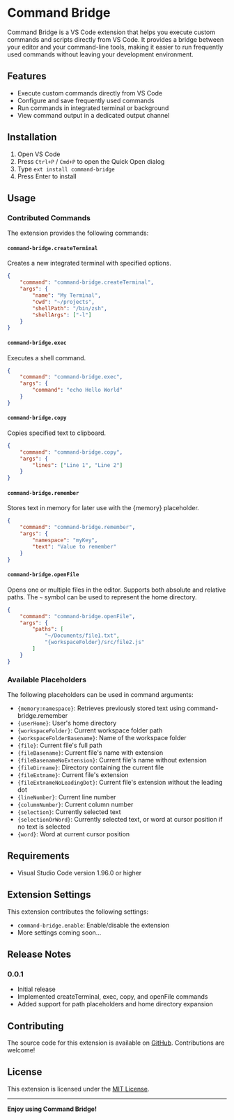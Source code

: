 # Command Bridge

Command Bridge is a VS Code extension that helps you execute custom commands and scripts directly from VS Code. It provides a bridge between your editor and your command-line tools, making it easier to run frequently used commands without leaving your development environment.

## Features

- Execute custom commands directly from VS Code
- Configure and save frequently used commands
- Run commands in integrated terminal or background
- View command output in a dedicated output channel

## Installation

1. Open VS Code
2. Press `Ctrl+P` / `Cmd+P` to open the Quick Open dialog
3. Type `ext install command-bridge`
4. Press Enter to install

## Usage

### Contributed Commands

The extension provides the following commands:

#### `command-bridge.createTerminal`
Creates a new integrated terminal with specified options.
```json
{
    "command": "command-bridge.createTerminal",
    "args": {
        "name": "My Terminal",
        "cwd": "~/projects",
        "shellPath": "/bin/zsh",
        "shellArgs": ["-l"]
    }
}
```

#### `command-bridge.exec`
Executes a shell command.
```json
{
    "command": "command-bridge.exec",
    "args": {
        "command": "echo Hello World"
    }
}
```

#### `command-bridge.copy`
Copies specified text to clipboard.
```json
{
    "command": "command-bridge.copy",
    "args": {
        "lines": ["Line 1", "Line 2"]
    }
}
```

#### `command-bridge.remember`
Stores text in memory for later use with the {memory} placeholder.
```json
{
    "command": "command-bridge.remember",
    "args": {
        "namespace": "myKey",
        "text": "Value to remember"
    }
}
```

#### `command-bridge.openFile`
Opens one or multiple files in the editor. Supports both absolute and relative paths. The `~` symbol can be used to represent the home directory.
```json
{
    "command": "command-bridge.openFile",
    "args": {
        "paths": [
            "~/Documents/file1.txt",
            "{workspaceFolder}/src/file2.js"
        ]
    }
}
```

### Available Placeholders

The following placeholders can be used in command arguments:

- `{memory:namespace}`: Retrieves previously stored text using command-bridge.remember
- `{userHome}`: User's home directory
- `{workspaceFolder}`: Current workspace folder path
- `{workspaceFolderBasename}`: Name of the workspace folder
- `{file}`: Current file's full path
- `{fileBasename}`: Current file's name with extension
- `{fileBasenameNoExtension}`: Current file's name without extension
- `{fileDirname}`: Directory containing the current file
- `{fileExtname}`: Current file's extension
- `{fileExtnameNoLeadingDot}`: Current file's extension without the leading dot
- `{lineNumber}`: Current line number
- `{columnNumber}`: Current column number
- `{selection}`: Currently selected text
- `{selectionOrWord}`: Currently selected text, or word at cursor position if no text is selected
- `{word}`: Word at current cursor position

## Requirements

- Visual Studio Code version 1.96.0 or higher

## Extension Settings

This extension contributes the following settings:

* `command-bridge.enable`: Enable/disable the extension
* More settings coming soon...

## Release Notes

### 0.0.1

- Initial release
- Implemented createTerminal, exec, copy, and openFile commands
- Added support for path placeholders and home directory expansion

## Contributing

The source code for this extension is available on [GitHub](https://github.com/command-bridge). Contributions are welcome!

## License

This extension is licensed under the [MIT License](LICENSE).

---

**Enjoy using Command Bridge!**
